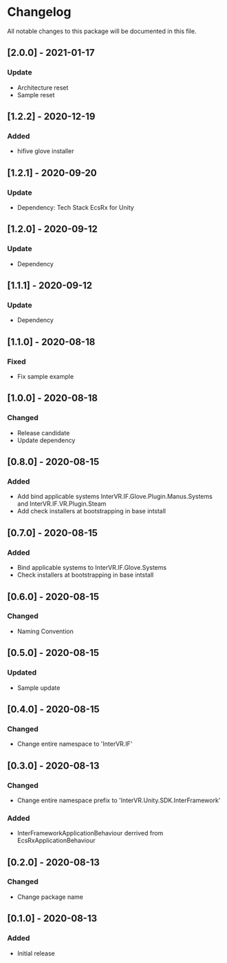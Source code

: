 # Changelog
All notable changes to this package will be documented in this file.

## [2.0.0] - 2021-01-17

### Update

- Architecture reset
- Sample reset

## [1.2.2] - 2020-12-19

### Added

- hifive glove installer


## [1.2.1] - 2020-09-20

### Update

- Dependency: Tech Stack EcsRx for Unity

## [1.2.0] - 2020-09-12

### Update

- Dependency

## [1.1.1] - 2020-09-12

### Update

- Dependency

## [1.1.0] - 2020-08-18

### Fixed

- Fix sample example

## [1.0.0] - 2020-08-18

### Changed

- Release candidate
- Update dependency

## [0.8.0] - 2020-08-15

### Added

- Add bind applicable systems InterVR.IF.Glove.Plugin.Manus.Systems and InterVR.IF.VR.Plugin.Steam
- Add check installers at bootstrapping in base intstall

## [0.7.0] - 2020-08-15

### Added

- Bind applicable systems to InterVR.IF.Glove.Systems
- Check installers at bootstrapping in base intstall

## [0.6.0] - 2020-08-15

### Changed

- Naming Convention

## [0.5.0] - 2020-08-15

### Updated

- Sample update

## [0.4.0] - 2020-08-15

### Changed

- Change entire namespace to 'InterVR.IF'

## [0.3.0] - 2020-08-13

### Changed

- Change entire namespace prefix to 'InterVR.Unity.SDK.InterFramework'

### Added

- InterFrameworkApplicationBehaviour derrived from EcsRxApplicationBehaviour

## [0.2.0] - 2020-08-13

### Changed

- Change package name

## [0.1.0] - 2020-08-13

### Added

- Initial release
